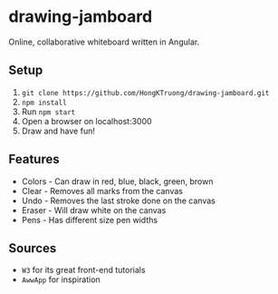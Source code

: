 # drawing-jamboard
Online, collaborative whiteboard written in Angular.

## Setup
1. `git clone https://github.com/HongKTruong/drawing-jamboard.git`
2. `npm install`
3. Run `npm start`
4. Open a browser on localhost:3000
5. Draw and have fun!

## Features
- Colors - Can draw in red, blue, black, green, brown
- Clear - Removes all marks from the canvas
- Undo - Removes the last stroke done on the canvas
- Eraser - Will draw white on the canvas
- Pens - Has different size pen widths

## Sources
- `W3` for its great front-end tutorials
- `AwwApp` for inspiration
